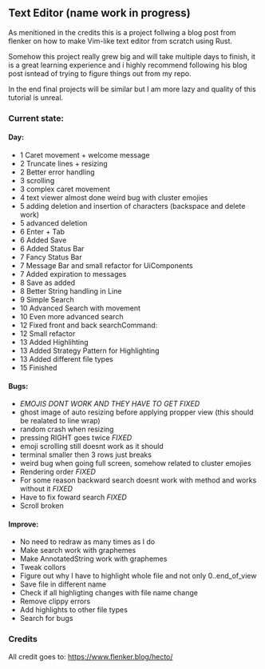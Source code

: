 ## Text Editor (name work in progress)

As menitioned in the credits this is a project follwing a blog post from flenker on how to make Vim-like text editor from scratch using Rust.

Somehow this project really grew big and will take multiple days to finish, it is a great learning experience and i highly recommend following his blog post isntead of trying to figure things out from my repo.

In the end final projects will be similar but I am more lazy and quality of this tutorial is unreal.

### Current state: 

#### Day:
- 1 Caret movement + welcome message
- 2 Truncate lines + resizing
- 2 Better error handling
- 3 scrolling
- 3 complex caret movement
- 4 text viewer almost done weird bug with cluster emojies
- 5 adding deletion and insertion of characters (backspace and delete work)
- 5 advanced deletion
- 6 Enter + Tab
- 6 Added Save
- 6 Added Status Bar
- 7 Fancy Status Bar
- 7 Message Bar and small refactor for UiComponents
- 7 Added expiration to messages
- 8 Save as added
- 8 Better String handling in Line
- 9 Simple Search
- 10 Advanced Search with movement
- 10 Even more advanced search
- 12 Fixed front and back searchCommand:
- 12 Small refactor
- 13 Added Highlihting
- 13 Added Strategy Pattern for Highlighting
- 13 Added different file types
- 15 Finished 

#### Bugs: 
- *EMOJIS DONT WORK AND THEY HAVE TO GET FIXED*
- ghost image of auto resizing before applying propper view (this should be realated to line wrap)
- random crash when resizing
- pressing RIGHT goes twice *FIXED*
- emoji scrolling still doesnt work as it should
- terminal smaller then 3 rows just breaks 
- weird bug when going full screen, somehow related to cluster emojies
- Rendering order *FIXED*
- For some reason backward search doesnt work with method and works without it *FIXED*
- Have to fix foward search *FIXED*
- Scroll broken 

#### Improve:
- No need to redraw as many times as I do
- Make search work with graphemes
- Make AnnotatedString work with graphemes
- Tweak collors
- Figure out why I have to highlight whole file and not only 0..end_of_view
- Save file in different name
- Check if all highligting changes with file name change
- Remove clippy errors
- Add highlights to other file types
- Search for bugs

### Credits

All credit goes to: https://www.flenker.blog/hecto/
